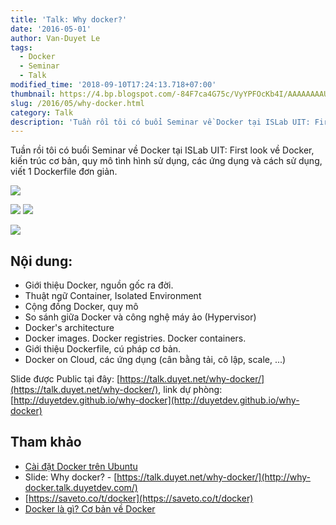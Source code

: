 ```yaml
---
title: 'Talk: Why docker?'
date: '2016-05-01'
author: Van-Duyet Le
tags:
  - Docker
  - Seminar
  - Talk
modified_time: '2018-09-10T17:24:13.718+07:00'
thumbnail: https://4.bp.blogspot.com/-84F7ca4G75c/VyYPFOcKb4I/AAAAAAAAULU/J4g0-i0v5K4s1vK2432PQsnsZ1qFB8MKACLcB/s1600/Screenshot%2Bfrom%2B2016-05-01%2B21-13-19.png
slug: /2016/05/why-docker.html
category: Talk
description: 'Tuần rồi tôi có buổi Seminar về Docker tại ISLab UIT: First look về Docker, kiến trúc cơ bản, quy mô tình hình sử dụng, các ứng dụng và cách sử dụng, viết 1 Dockerfile đơn giản.'
---
```


Tuần rồi tôi có buổi Seminar về Docker tại ISLab UIT: First look về Docker, kiến trúc cơ bản, quy mô tình hình sử dụng, các ứng dụng và cách sử dụng, viết 1 Dockerfile đơn giản.

[![](https://4.bp.blogspot.com/-84F7ca4G75c/VyYPFOcKb4I/AAAAAAAAULU/J4g0-i0v5K4s1vK2432PQsnsZ1qFB8MKACLcB/s400/Screenshot%2Bfrom%2B2016-05-01%2B21-13-19.png)](http://why-docker.talk.duyetdev.com/)

![](https://2.bp.blogspot.com/-H9zTIzmACx0/VyYP5FITwJI/AAAAAAAAUMg/iJkklDffshYlyk31EoHBuxTyBFnWMBJ8QCLcB/s320/13055740_578007822364586_6467164471271838679_o.jpg) ![](https://1.bp.blogspot.com/-FMjupqHNAgs/VyYQi79nljI/AAAAAAAAUNg/P-c6EgFe4yE3lA-4JLF-c4Vs1Bq-2Mr8wCLcB/s400/Screenshot%2Bfrom%2B2016-05-01%2B21-18-27.png)

![](https://4.bp.blogspot.com/-ULipw3Y-7kc/VyYQiwVPMdI/AAAAAAAAUNk/EPX4IhrT84Uw1MJvDGgpE2DVhb-2ZsknACLcB/s400/Screenshot%2Bfrom%2B2016-05-01%2B21-18-42.png)

## Nội dung:

- Giới thiệu Docker, nguồn gốc ra đời.
- Thuật ngữ Container, Isolated Environment
- Cộng đồng Docker, quy mô
- So sánh giữa Docker và công nghệ máy ảo (Hypervisor)
- Docker's architecture
- Docker images. Docker registries. Docker containers.
- Giới thiệu Dockerfile, cú pháp cơ bản.
- Docker on Cloud, các ứng dụng (cân bằng tải, cô lập, scale, ...)

Slide được Public tại đây: [https://talk.duyet.net/why-docker/](https://talk.duyet.net/why-docker/), link dự phòng: [http://duyetdev.github.io/why-docker](http://duyetdev.github.io/why-docker)

## Tham khảo

- [Cài đặt Docker trên Ubuntu](https://blog.duyet.net/2016/05/cai-dat-docker-tren-ubuntu.html)
- Slide: Why docker? - [https://talk.duyet.net/why-docker/](http://why-docker.talk.duyetdev.com/)
- [https://saveto.co/t/docker](https://saveto.co/t/docker)
- [Docker là gì? Cơ bản về Docker](https://blog.duyet.net/2015/12/docker-la-gi-co-ban-ve-docker.html#.VyYMd4N94_M)
